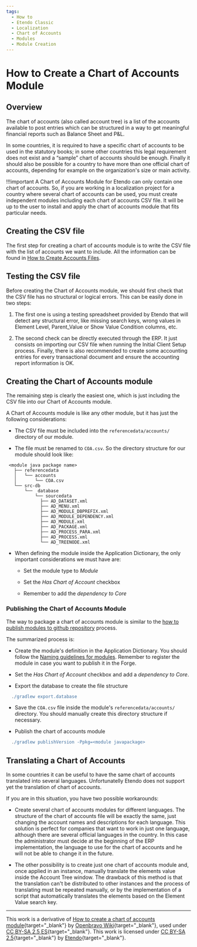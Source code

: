```yaml
---
tags:
  - How to
  - Etendo Classic
  - Localization
  - Chart of Accounts
  - Modules
  - Module Creation
---
```


# How to Create a Chart of Accounts Module

## Overview

The chart of accounts (also called account tree) is a list of the accounts available to post entries which can be structured in a way to get meaningful financial reports such as Balance Sheet and P&L.

In some countries, it is required to have a specific chart of accounts to be used in the statutory books; in some other countries this legal requirement does not exist and a “sample” chart of accounts should be enough. Finally it should also be possible for a country to have more than one official chart of accounts, depending for example on the organization's size or main activity.

!!!important
    A Chart of Accounts Module for Etendo can only contain one chart of accounts. So, if you are working in a localization project for a country where several chart of accounts can be used, you must create independent modules including each chart of accounts CSV file. It will be up to the user to install and apply the chart of accounts module that fits particular needs.

## Creating the CSV file

The first step for creating a chart of accounts module is to write the CSV file with the list of accounts we want to include. All the information can be found in [How to Create Accounts Files](how-to-create-accounts-files.md).

## Testing the CSV file

Before creating the Chart of Accounts module, we should first check that the CSV file has no structural or logical errors. This can be easily done in two steps:

1. The first one is using a testing spreadsheet provided by Etendo that will detect any structural error, like missing search keys, wrong values in Element Level, Parent_Value or Show Value Condition columns, etc.

2. The second check can be directly executed through the ERP. It just consists on importing our CSV file when running the Initial Client Setup process.
Finally, there is also recommended to create some accounting entries for every transactional document and ensure the accounting report information is OK.

## Creating the Chart of Accounts module

The remaining step is clearly the easiest one, which is just including the CSV file into our Chart of Accounts module.

A Chart of Accounts module is like any other module, but it has just the following considerations:

- The CSV file must be included into the `referencedata/accounts/` directory of our module.

- The file must be renamed to `COA.csv`. So the directory structure for our module should look like:

```
 <module java package name>
   ├── referencedata 
   │   └── accounts 
   │       └── COA.csv 
   └── src-db 
       └──  database 
           └── sourcedata 
             ├── AD_DATASET.xml 
             ├── AD_MENU.xml 
             ├── AD_MODULE_DBPREFIX.xml 
             ├── AD_MODULE_DEPENDENCY.xml 
             ├── AD_MODULE.xml 
             ├── AD_PACKAGE.xml 
             ├── AD_PROCESS_PARA.xml 
             ├── AD_PROCESS.xml 
             └── AD_TREENODE.xml            
```

- When defining the module inside the Application Dictionary, the only important considerations we must have are:

    - Set the module type to *Module*

    - Set the *Has Chart of Account* checkbox

    - Remember to add the *dependency to Core*

### Publishing the Chart of Accounts Module

The way to package a chart of accounts module is similar to the [how to publish modules to github repository](../../../developer-guide/etendo-classic/how-to-guides/how-to-publish-modules-to-github-repository.md) process.

The summarized process is:

- Create the module's definition in the Application Dictionary. You should follow the [Naming guidelines for modules](../../../developer-guide/etendo-classic/concepts/naming-guidelines-for-modules.md). Remember to register the module in case you want to publish it in the Forge.

- Set the *Has Chart of Account* checkbox and add a *dependency to Core*.

- Export the database to create the file structure

``` gradle title="Terminal"
  ./gradlew export.database
```

- Save the `COA.csv` file inside the module's `referencedata/accounts/` directory. You should manually create this directory structure if necessary.

- Publish the chart of accounts module

``` gradle title="Terminal"
  ./gradlew publishVersion -Ppkg=<module javapackage>
```
## Translating a Chart of Accounts

In some countries it can be useful to have the same chart of accounts translated into several languages. Unfortunatelly Etendo does not support yet the translation of chart of accounts.

If you are in this situation, you have two possible workarounds:

- Create several chart of accounts modules for different languages. The structure of the chart of accounts file will be exactly the same, just changing the account names and descriptions for each language. This solution is perfect for companies that want to work in just one language, although there are several official languages in the country. In this case the administrator must decide at the beginning of the ERP implementation, the language to use for the chart of accounts and he will not be able to change it in the future.

- The other possibility is to create just one chart of accounts module and, once applied in an instance, manually translate the elements value inside the Account Tree window. The drawback of this method is that the translation can't be distributed to other instances and the process of translating must be repeated manually, or by the implementation of a script that automatically translates the elements based on the Element Value search key.

---

This work is a derivative of [How to create a chart of accounts module](https://wiki.openbravo.com/wiki/How_to_create_a_Chart_of_Accounts_Module){target="\_blank"} by [Openbravo Wiki](http://wiki.openbravo.com/wiki/Welcome_to_Openbravo){target="\_blank"}, used under [CC BY-SA 2.5 ES](https://creativecommons.org/licenses/by-sa/2.5/es/){target="\_blank"}. This work is licensed under [CC BY-SA 2.5](https://creativecommons.org/licenses/by-sa/2.5/){target="\_blank"} by [Etendo](https://etendo.software){target="\_blank"}.